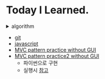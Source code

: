 # Today I Learned.

<details>
    <summary>algorithm</summary>
<a href='algorithm/백준/'>백준</a><br/>
<a href='algorithm/종만북/'>종만북</a><br/>
<a href='algorithm/프로그래머스/'>프로그래머스</a>

</details>

+ [git](git)
+ [javascript](javascript)
+ [MVC pattern practice without GUI](https://github.com/pgy11/K-digital-training/tree/main/homework/todoMgrSystem)
+ [MVC pattern practice2 without GUI](https://github.com/pgy11/K-digital-training/tree/main/homework/ProductMgrSystem)
  + 파이썬으로 구현
  + 실행시 [참고](https://github.com/pgy11/K-digital-training)

